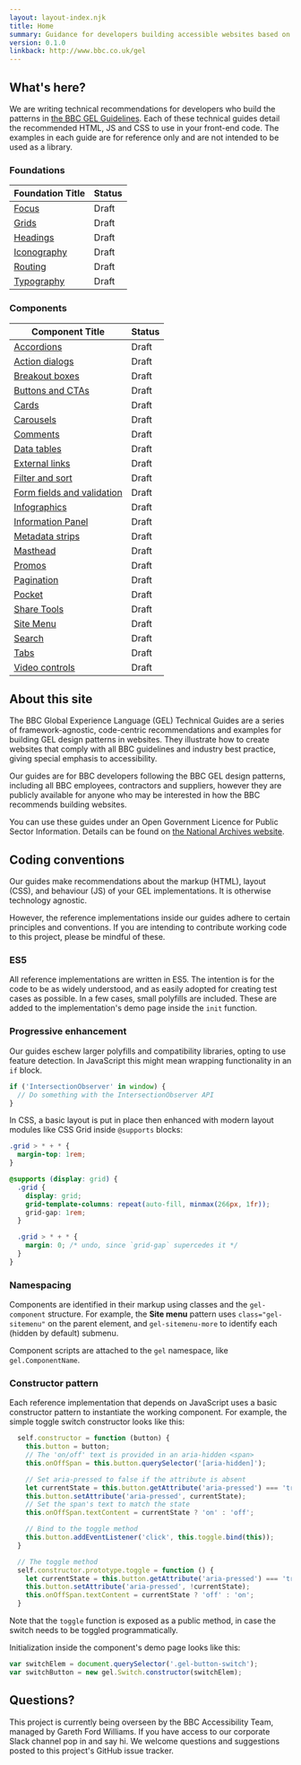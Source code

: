 ```yaml
---
layout: layout-index.njk
title: Home
summary: Guidance for developers building accessible websites based on BBC GEL.
version: 0.1.0
linkback: http://www.bbc.co.uk/gel
---
```



## What's here?

We are writing technical recommendations for developers who build the patterns in [the BBC GEL Guidelines](http://www.bbc.co.uk/gel/). Each of these technical guides detail the recommended HTML, JS and CSS to use in your front-end code. The examples in each guide are for reference only and are not intended to be used as a library.

### Foundations

| Foundation Title | Status |
|-----------|--------|
| [Focus]({{site.basedir}}foundations/focus/) | Draft|
| [Grids]({{site.basedir}}foundations/grids/) | Draft|
| [Headings]({{site.basedir}}foundations/headings/) | Draft|
| [Iconography]({{site.basedir}}foundations/iconography/) | Draft|
| [Routing]({{site.basedir}}foundations/routing/) | Draft|
| [Typography]({{site.basedir}}foundations/typography/) | Draft|

### Components

| Component Title | Status |
|-----------|--------|
| [Accordions]({{site.basedir}}components/accordions/) | Draft|
| [Action dialogs]({{site.basedir}}components/action-dialogs/) | Draft|
| [Breakout boxes]({{site.basedir}}components/breakout-boxes/) | Draft|
| [Buttons and CTAs]({{site.basedir}}components/buttons-and-ctas/) | Draft|
| [Cards]({{site.basedir}}components/cards/) | Draft|
| [Carousels]({{site.basedir}}components/carousels/) | Draft|
| [Comments]({{site.basedir}}components/comments/) | Draft|
| [Data tables]({{site.basedir}}components/data-tables/) | Draft|
| [External links]({{site.basedir}}components/external-links/) | Draft|
| [Filter and sort]({{site.basedir}}components/filter-and-sort/) | Draft|
| [Form fields and validation]({{site.basedir}}components/form-fields/) | Draft|
| [Infographics]({{site.basedir}}components/infographics/) | Draft|
| [Information Panel]({{site.basedir}}components/info-panels/) | Draft|
| [Metadata strips]({{site.basedir}}components/metadata-strips/) | Draft|
| [Masthead]({{site.basedir}}components/masthead/) | Draft |
| [Promos]({{site.basedir}}components/promos/) | Draft|
| [Pagination]({{site.basedir}}components/load-more/) | Draft|
| [Pocket]({{site.basedir}}components/pockets/) | Draft|
| [Share Tools]({{site.basedir}}components/share-tools/) | Draft|
| [Site Menu]({{site.basedir}}components/site-menu/) | Draft|
| [Search]({{site.basedir}}components/search/) | Draft|
| [Tabs]({{site.basedir}}components/tabs/) | Draft|
| [Video controls]({{site.basedir}}components/video-controls/) | Draft|

## About this site

The BBC Global Experience Language (GEL) Technical Guides are a series of framework-agnostic, code-centric recommendations and examples for building GEL design patterns in websites. They illustrate how to create websites that comply with all BBC guidelines and industry best practice, giving special emphasis to accessibility.

Our guides are for BBC developers following the BBC GEL design patterns, including all BBC employees, contractors and suppliers, however they are publicly available for anyone who may be interested in how the BBC recommends building websites.

You can use these guides under an Open Government Licence for Public Sector Information. Details can be found on [the National Archives website](http://www.nationalarchives.gov.uk/doc/open-government-licence/version/3/).

## Coding conventions

Our guides make recommendations about the markup (HTML), layout (CSS), and behaviour (JS) of your GEL implementations. It is otherwise technology agnostic.

However, the reference implementations inside our guides adhere to certain principles and conventions. If you are intending to contribute working code to this project, please be mindful of these.

### ES5

All reference implementations are written in ES5. The intention is for the code to be as widely understood, and as easily adopted for creating test cases as possible. In a few cases, small polyfills are included. These are added to the implementation's demo page inside the `init` function.

### Progressive enhancement

Our guides eschew larger polyfills and compatibility libraries, opting to use feature detection. In JavaScript this might mean wrapping functionality in an `if` block.

```js
if ('IntersectionObserver' in window) {
  // Do something with the IntersectionObserver API
}
```

In CSS, a basic layout is put in place then enhanced with modern layout modules like CSS Grid inside `@supports` blocks:

```css
.grid > * + * {
  margin-top: 1rem;
}

@supports (display: grid) {
  .grid {
    display: grid;
    grid-template-columns: repeat(auto-fill, minmax(266px, 1fr));
    grid-gap: 1rem;
  }

  .grid > * + * {
    margin: 0; /* undo, since `grid-gap` supercedes it */
  }
}
```

### Namespacing

Components are identified in their markup using classes and the `gel-component` structure. For example, the **Site menu** pattern uses `class="gel-sitemenu"` on the parent element, and `gel-sitemenu-more` to identify each (hidden by default) submenu.

Component scripts are attached to the `gel` namespace, like `gel.ComponentName`.

### Constructor pattern

Each reference implementation that depends on JavaScript uses a basic constructor pattern to instantiate the working component. For example, the simple toggle switch constructor looks like this:

```js
  self.constructor = function (button) {
    this.button = button;
    // The 'on/off' text is provided in an aria-hidden <span>
    this.onOffSpan = this.button.querySelector('[aria-hidden]');

    // Set aria-pressed to false if the attribute is absent
    let currentState = this.button.getAttribute('aria-pressed') === 'true';
    this.button.setAttribute('aria-pressed', currentState);
    // Set the span's text to match the state
    this.onOffSpan.textContent = currentState ? 'on' : 'off';

    // Bind to the toggle method
    this.button.addEventListener('click', this.toggle.bind(this));
  }

  // The toggle method
  self.constructor.prototype.toggle = function () {
    let currentState = this.button.getAttribute('aria-pressed') === 'true';
    this.button.setAttribute('aria-pressed', !currentState);
    this.onOffSpan.textContent = currentState ? 'off' : 'on';
  }
```

Note that the `toggle` function is exposed as a public method, in case the switch needs to be toggled programmatically.

Initialization inside the component's demo page looks like this:

```js
var switchElem = document.querySelector('.gel-button-switch');
var switchButton = new gel.Switch.constructor(switchElem);
```

## Questions?

This project is currently being overseen by the BBC Accessibility Team, managed by Gareth Ford Williams. If you have access to our corporate Slack channel pop in and say hi. We welcome questions and suggestions posted to this project's GitHub issue tracker.


